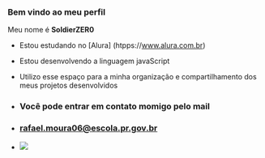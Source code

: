 ### Bem vindo ao meu perfil

Meu nome é **SoldierZER0**

- Estou estudando no [Alura] (htpps://www.alura.com.br)
- Estou desenvolvendo a linguagem javaScript
- Utilizo esse espaço para a minha organização e compartilhamento dos meus projetos desenvolvidos

- ### Você pode entrar em contato momigo pelo mail

- ### rafael.moura06@escola.pr.gov.br

- ![](https://média.tenor.com./dEvX4juInB4AAAAC/nada.gif)
